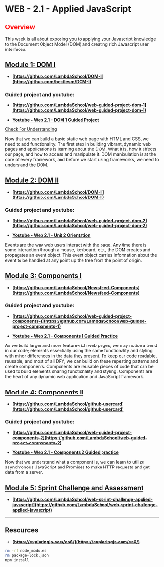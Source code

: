 # WEB - 2.1 - Applied JavaScript 

## <span style="color:red">Overview</span>

This week is all about exposing you to applying your Javascript knowledge to the Document Object Model (DOM) and creating rich Javascript user interfaces.

## [Module 1: DOM I](./Module_1-DOM-I/README.md)

-   **[https://github.com/LambdaSchool/DOM-I](https://github.com/beatlesm/DOM-I)**

### Guided project and youtube:

-   **[https://github.com/LambdaSchool/web-guided-project-dom-1](https://github.com/LambdaSchool/web-guided-project-dom-1)**

-   **[Youtube - Web 2.1 - DOM 1 Guided Project](https://www.youtube.com/watch?v=zp4yEAN7uQo)**

[Check For Understanding](./Module_1-DOM-I/Objects/Understanding.md)

Now that we can build a basic static web page with HTML and CSS, we need to add functionality. The first step in building vibrant, dynamic web pages and applications is learning about the DOM. What it is, how it affects our page, and how to access and manipulate it. DOM manipulation is at the core of every framework, and before we start using frameworks, we need to understand the DOM.

## [Module 2: DOM II](https://github.com/beatlesm/web/tree/main/2.1/project212)

- **[https://github.com/LambdaSchool/DOM-II](https://github.com/LambdaSchool/DOM-II)**

### Guided project and youtube:

-   **[https://github.com/LambdaSchool/web-guided-project-dom-2](https://github.com/LambdaSchool/web-guided-project-dom-2)**

- **[Youtube - Web 2.1 - Unit 2 Orientation](https://www.youtube.com/watch?v=JmOd-2XqX7A)**

Events are the way web users interact with the page. Any time there is some interaction through a mouse, keyboard, etc., the DOM creates and propagates an event object. This event object carries information about the event to be handled at any point up the tree from the point of origin.

## [Module 3: Components I](https://github.com/beatlesm/web/tree/main/2.1/project213)

-   **[https://github.com/LambdaSchool/Newsfeed-Components](https://github.com/LambdaSchool/Newsfeed-Components)**

### Guided project and youtube:

-   **[https://github.com/LambdaSchool/web-guided-project-components-1](https://github.com/LambdaSchool/web-guided-project-components-1)**

-   **[Youtube - Web 2.1 - Components 1 Guided Practice](https://youtu.be/LN7HkHVfTeo)**

As we build larger and more feature-rich web pages, we may notice a trend in our code; elements essentially using the same functionality and styling with minor differences in the data they present. To keep our code readable, reusable, and most of all DRY, we can build on these repeating patterns and create components. Components are reusable pieces of code that can be used to build elements sharing functionality and styling. Components are the heart of any dynamic web application and JavaScript framework.

## [Module 4: Components II](https://github.com/beatlesm/web/tree/main/2.1/project214)

-   **[https://github.com/LambdaSchool/github-usercard](https://github.com/LambdaSchool/github-usercard)**

### Guided project and youtube:

-   **[https://github.com/LambdaSchool/web-guided-project-components-2](https://github.com/LambdaSchool/web-guided-project-components-2)**

-   **[Youtube - Web 2.1 - Components 2 Guided practice](https://www.youtube.com/watch?v=hemiMfKqmIk)**

Now that we understand what a component is, we can learn to utilize asynchronous JavaScript and Promises to make HTTP requests and get data from a server.

## [Module 5: Sprint Challenge and Assessment](https://github.com/beatlesm/web/tree/main/2.1/sprint21)

-   **[https://github.com/LambdaSchool/web-sprint-challenge-applied-javascript](https://github.com/LambdaSchool/web-sprint-challenge-applied-javascript)**

-------------------------------------------------------------------

## Resources

-   **[https://exploringjs.com/es6/](https://exploringjs.com/es6/)**
 
```sh
rm -rf node_modules
rm package-lock.json
npm install

```
